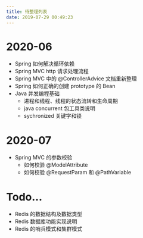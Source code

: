 ```yaml
---
title: 待整理列表
date: 2019-07-29 00:49:23
---
```


# 2020-06 
- Spring 如何解决循环依赖
- Spring MVC http 请求处理流程
- Spring MVC 中的 @ControllerAdvice 文档重新整理
- Spring 如何正确的创建 prototype 的 Bean
- Java 并发编程基础
    - 进程和线程、线程的状态流转和生命周期
    - java concurrent 包工具类说明
    - sychronized 关键字和锁

# 2020-07
- Spring MVC 的参数校验
    - 如何校验 @ModelAttribute
    - 如何校验 @RequestParam 和 @PathVariable

# Todo...
- Redis 的数据结构及数据类型
- Redis 数据库功能实现说明
- Redis 的哨兵模式和集群模式
